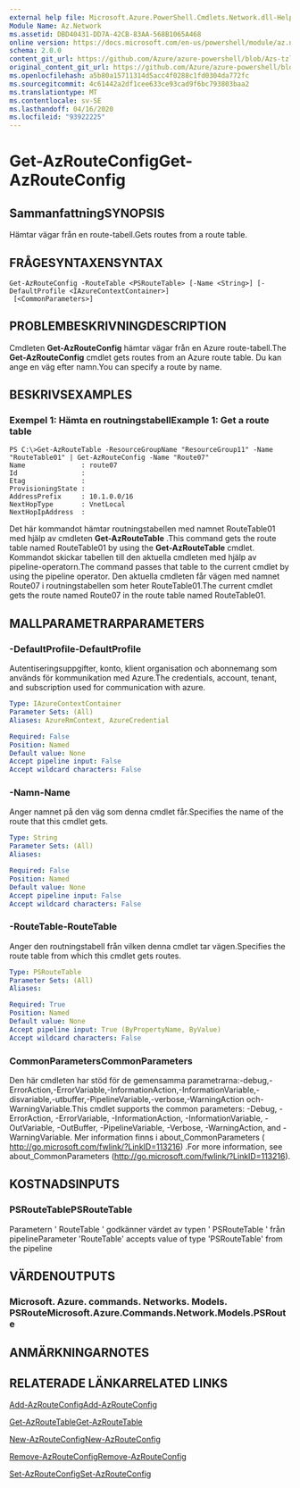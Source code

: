 ```yaml
---
external help file: Microsoft.Azure.PowerShell.Cmdlets.Network.dll-Help.xml
Module Name: Az.Network
ms.assetid: DBD40431-DD7A-42CB-83AA-568B1065A468
online version: https://docs.microsoft.com/en-us/powershell/module/az.network/get-azrouteconfig
schema: 2.0.0
content_git_url: https://github.com/Azure/azure-powershell/blob/Azs-tzl/src/Network/Network/help/Get-AzRouteConfig.md
original_content_git_url: https://github.com/Azure/azure-powershell/blob/Azs-tzl/src/Network/Network/help/Get-AzRouteConfig.md
ms.openlocfilehash: a5b80a15711314d5acc4f0288c1fd0304da772fc
ms.sourcegitcommit: 4c61442a2df1cee633ce93cad9f6bc793803baa2
ms.translationtype: MT
ms.contentlocale: sv-SE
ms.lasthandoff: 04/16/2020
ms.locfileid: "93922225"
---
```

# <span data-ttu-id="e0521-101">Get-AzRouteConfig</span><span class="sxs-lookup"><span data-stu-id="e0521-101">Get-AzRouteConfig</span></span>

## <span data-ttu-id="e0521-102">Sammanfattning</span><span class="sxs-lookup"><span data-stu-id="e0521-102">SYNOPSIS</span></span>
<span data-ttu-id="e0521-103">Hämtar vägar från en route-tabell.</span><span class="sxs-lookup"><span data-stu-id="e0521-103">Gets routes from a route table.</span></span>

## <span data-ttu-id="e0521-104">FRÅGESYNTAXEN</span><span class="sxs-lookup"><span data-stu-id="e0521-104">SYNTAX</span></span>

```
Get-AzRouteConfig -RouteTable <PSRouteTable> [-Name <String>] [-DefaultProfile <IAzureContextContainer>]
 [<CommonParameters>]
```

## <span data-ttu-id="e0521-105">PROBLEMBESKRIVNING</span><span class="sxs-lookup"><span data-stu-id="e0521-105">DESCRIPTION</span></span>
<span data-ttu-id="e0521-106">Cmdleten **Get-AzRouteConfig** hämtar vägar från en Azure route-tabell.</span><span class="sxs-lookup"><span data-stu-id="e0521-106">The **Get-AzRouteConfig** cmdlet gets routes from an Azure route table.</span></span>
<span data-ttu-id="e0521-107">Du kan ange en väg efter namn.</span><span class="sxs-lookup"><span data-stu-id="e0521-107">You can specify a route by name.</span></span>

## <span data-ttu-id="e0521-108">BESKRIVS</span><span class="sxs-lookup"><span data-stu-id="e0521-108">EXAMPLES</span></span>

### <span data-ttu-id="e0521-109">Exempel 1: Hämta en routningstabell</span><span class="sxs-lookup"><span data-stu-id="e0521-109">Example 1: Get a route table</span></span>
```
PS C:\>Get-AzRouteTable -ResourceGroupName "ResourceGroup11" -Name "RouteTable01" | Get-AzRouteConfig -Name "Route07"
Name              : route07
Id                : 
Etag              : 
ProvisioningState : 
AddressPrefix     : 10.1.0.0/16
NextHopType       : VnetLocal
NextHopIpAddress  :
```

<span data-ttu-id="e0521-110">Det här kommandot hämtar routningstabellen med namnet RouteTable01 med hjälp av cmdleten **Get-AzRouteTable** .</span><span class="sxs-lookup"><span data-stu-id="e0521-110">This command gets the route table named RouteTable01 by using the **Get-AzRouteTable** cmdlet.</span></span>
<span data-ttu-id="e0521-111">Kommandot skickar tabellen till den aktuella cmdleten med hjälp av pipeline-operatorn.</span><span class="sxs-lookup"><span data-stu-id="e0521-111">The command passes that table to the current cmdlet by using the pipeline operator.</span></span>
<span data-ttu-id="e0521-112">Den aktuella cmdleten får vägen med namnet Route07 i routningstabellen som heter RouteTable01.</span><span class="sxs-lookup"><span data-stu-id="e0521-112">The current cmdlet gets the route named Route07 in the route table named RouteTable01.</span></span>

## <span data-ttu-id="e0521-113">MALLPARAMETRAR</span><span class="sxs-lookup"><span data-stu-id="e0521-113">PARAMETERS</span></span>

### <span data-ttu-id="e0521-114">-DefaultProfile</span><span class="sxs-lookup"><span data-stu-id="e0521-114">-DefaultProfile</span></span>
<span data-ttu-id="e0521-115">Autentiseringsuppgifter, konto, klient organisation och abonnemang som används för kommunikation med Azure.</span><span class="sxs-lookup"><span data-stu-id="e0521-115">The credentials, account, tenant, and subscription used for communication with azure.</span></span>

```yaml
Type: IAzureContextContainer
Parameter Sets: (All)
Aliases: AzureRmContext, AzureCredential

Required: False
Position: Named
Default value: None
Accept pipeline input: False
Accept wildcard characters: False
```

### <span data-ttu-id="e0521-116">-Namn</span><span class="sxs-lookup"><span data-stu-id="e0521-116">-Name</span></span>
<span data-ttu-id="e0521-117">Anger namnet på den väg som denna cmdlet får.</span><span class="sxs-lookup"><span data-stu-id="e0521-117">Specifies the name of the route that this cmdlet gets.</span></span>

```yaml
Type: String
Parameter Sets: (All)
Aliases: 

Required: False
Position: Named
Default value: None
Accept pipeline input: False
Accept wildcard characters: False
```

### <span data-ttu-id="e0521-118">-RouteTable</span><span class="sxs-lookup"><span data-stu-id="e0521-118">-RouteTable</span></span>
<span data-ttu-id="e0521-119">Anger den routningstabell från vilken denna cmdlet tar vägen.</span><span class="sxs-lookup"><span data-stu-id="e0521-119">Specifies the route table from which this cmdlet gets routes.</span></span>

```yaml
Type: PSRouteTable
Parameter Sets: (All)
Aliases: 

Required: True
Position: Named
Default value: None
Accept pipeline input: True (ByPropertyName, ByValue)
Accept wildcard characters: False
```

### <span data-ttu-id="e0521-120">CommonParameters</span><span class="sxs-lookup"><span data-stu-id="e0521-120">CommonParameters</span></span>
<span data-ttu-id="e0521-121">Den här cmdleten har stöd för de gemensamma parametrarna:-debug,-ErrorAction,-ErrorVariable,-InformationAction,-InformationVariable,-disvariable,-utbuffer,-PipelineVariable,-verbose,-WarningAction och-WarningVariable.</span><span class="sxs-lookup"><span data-stu-id="e0521-121">This cmdlet supports the common parameters: -Debug, -ErrorAction, -ErrorVariable, -InformationAction, -InformationVariable, -OutVariable, -OutBuffer, -PipelineVariable, -Verbose, -WarningAction, and -WarningVariable.</span></span> <span data-ttu-id="e0521-122">Mer information finns i about_CommonParameters ( http://go.microsoft.com/fwlink/?LinkID=113216) .</span><span class="sxs-lookup"><span data-stu-id="e0521-122">For more information, see about_CommonParameters (http://go.microsoft.com/fwlink/?LinkID=113216).</span></span>

## <span data-ttu-id="e0521-123">KOSTNADS</span><span class="sxs-lookup"><span data-stu-id="e0521-123">INPUTS</span></span>

### <span data-ttu-id="e0521-124">PSRouteTable</span><span class="sxs-lookup"><span data-stu-id="e0521-124">PSRouteTable</span></span>
<span data-ttu-id="e0521-125">Parametern ' RouteTable ' godkänner värdet av typen ' PSRouteTable ' från pipeline</span><span class="sxs-lookup"><span data-stu-id="e0521-125">Parameter 'RouteTable' accepts value of type 'PSRouteTable' from the pipeline</span></span>

## <span data-ttu-id="e0521-126">VÄRDEN</span><span class="sxs-lookup"><span data-stu-id="e0521-126">OUTPUTS</span></span>

### <span data-ttu-id="e0521-127">Microsoft. Azure. commands. Networks. Models. PSRoute</span><span class="sxs-lookup"><span data-stu-id="e0521-127">Microsoft.Azure.Commands.Network.Models.PSRoute</span></span>

## <span data-ttu-id="e0521-128">ANMÄRKNINGAR</span><span class="sxs-lookup"><span data-stu-id="e0521-128">NOTES</span></span>

## <span data-ttu-id="e0521-129">RELATERADE LÄNKAR</span><span class="sxs-lookup"><span data-stu-id="e0521-129">RELATED LINKS</span></span>

[<span data-ttu-id="e0521-130">Add-AzRouteConfig</span><span class="sxs-lookup"><span data-stu-id="e0521-130">Add-AzRouteConfig</span></span>](./Add-AzRouteConfig.md)

[<span data-ttu-id="e0521-131">Get-AzRouteTable</span><span class="sxs-lookup"><span data-stu-id="e0521-131">Get-AzRouteTable</span></span>](./Get-AzRouteTable.md)

[<span data-ttu-id="e0521-132">New-AzRouteConfig</span><span class="sxs-lookup"><span data-stu-id="e0521-132">New-AzRouteConfig</span></span>](./New-AzRouteConfig.md)

[<span data-ttu-id="e0521-133">Remove-AzRouteConfig</span><span class="sxs-lookup"><span data-stu-id="e0521-133">Remove-AzRouteConfig</span></span>](./Remove-AzRouteConfig.md)

[<span data-ttu-id="e0521-134">Set-AzRouteConfig</span><span class="sxs-lookup"><span data-stu-id="e0521-134">Set-AzRouteConfig</span></span>](./Set-AzRouteConfig.md)


